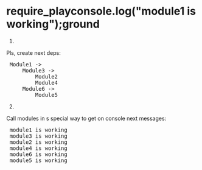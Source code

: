 # require_playconsole.log("module1 is working");ground

1) 
Pls, create next deps:
<pre>
 Module1 ->
     Module3 ->
         Module2
         Module4
     Module6 ->
         Module5
</pre>

2)
Call modules in s special way to get on console next messages:
<pre>
 module1 is working
 module3 is working
 module2 is working
 module4 is working
 module6 is working
 module5 is working
</pre>

